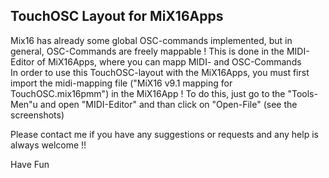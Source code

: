 ## TouchOSC Layout for MiX16Apps
Mix16 has already some global OSC-commands implemented, but in general, OSC-Commands are freely mappable ! This is done in the MIDI-Editor of MiX16Apps, where you can mapp MIDI- and OSC-Commands     
In order to use this TouchOSC-layout with the MiX16Apps, you must first import the midi-mapping file ("MiX16 v9.1 mapping for TouchOSC.mix16pmm") in the MiX16App ! To do this, just go to the "Tools-Men"u and open "MIDI-Editor" and than click on "Open-File"  (see the screenshots)

Please contact me if you have any suggestions or requests and any help is always welcome !!

Have Fun
